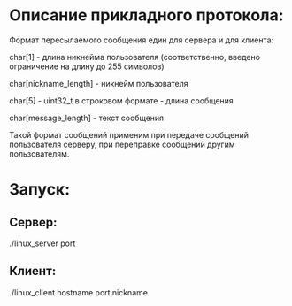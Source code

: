 # Описание прикладного протокола:
Формат пересылаемого сообщения един для сервера и для клиента:  

char[1] - длина никнейма пользователя (соответственно, введено ограничение на длину до 255 символов)  

char[nickname_length] - никнейм пользователя  

char[5] - uint32_t в строковом формате - длина сообщения  

char[message_length] - текст сообщения  



Такой формат сообщений применим при передаче сообщений пользователя серверу, при переправке сообщений другим пользователям.

# Запуск:
## Сервер:
./linux_server port
## Клиент: 
./linux_client hostname port nickname  

